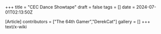 +++
title = "CEC Dance Showtape"
draft = false
tags = []
date = 2024-07-01T02:13:50Z

[Article]
contributors = ["The 64th Gamer","DerekCat"]
gallery = []
+++
text/x-wiki